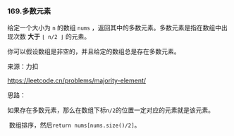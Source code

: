 ### 169.多数元素

给定一个大小为 `n` 的数组 `nums` ，返回其中的多数元素。多数元素是指在数组中出现次数 **大于** `⌊ n/2 ⌋` 的元素。

你可以假设数组是非空的，并且给定的数组总是存在多数元素。

来源：力扣

https://leetcode.cn/problems/majority-element/



思路：

​		如果存在多数元素，那么在数组下标`n/2`的位置一定对应的元素就是该元素。

​		数组排序，然后`return nums[nums.size()/2]`。